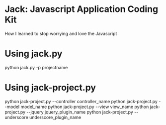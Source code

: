 # Jack: Javascript Application Coding Kit
How I learned to stop worrying and love the Javascript

# Using jack.py
python jack.py -p projectname

# Using jack-project.py
python jack-project.py --controller controller_name
python jack-project.py --model model_name
python jack-project.py --view view_name
python jack-project.py --jquery jquery_plugin_name
python jack-project.py --underscore underscore_plugin_name

